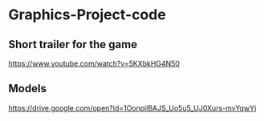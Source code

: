 # Graphics-Project-code
## Short trailer for the game
https://www.youtube.com/watch?v=5KXbkHG4N50
## Models
https://drive.google.com/open?id=1OonpilBAJS_Uo5u5_UJ0Xurs-mvYqwYj
